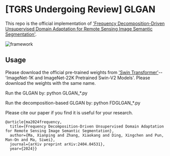 # [TGRS Undergoing Review] GLGAN

This repo is the official implementation of ['Frequency Decomposition-Driven Unsupervised Domain Adaptation for Remote Sensing Image Semantic Segmentation'](https://arxiv.org/abs/2404.04531).

![framework](https://github.com/sstary/SSRS/blob/main/docs/GLGAN.png)

## Usage
Please download the official pre-trained weights from ['Swin Transformer'](https://github.com/microsoft/Swin-Transformer)--'ImageNet-1K and ImageNet-22K Pretrained Swin-V2 Models'. Please download the weights with the same name.

Run the GLGAN by: python GLGAN_*.py

Run the decomposition-based GLGAN by: python FDGLGAN_*.py

Please cite our paper if you find it is useful for your research.

```
@article{ma2024frequency,
  title={Frequency Decomposition-Driven Unsupervised Domain Adaptation for Remote Sensing Image Semantic Segmentation},
  author={Ma, Xianping and Zhang, Xiaokang and Ding, Xingchen and Pun, Man-On and Ma, Siwei},
  journal={arXiv preprint arXiv:2404.04531},
  year={2024}}
  ```

